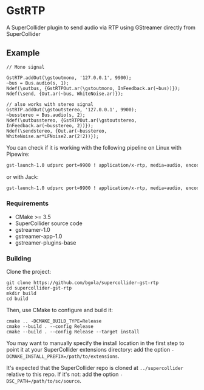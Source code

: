 # GstRTP

A SuperCollider plugin to send audio via RTP using GStreamer directly from SuperCollider

## Example

```supercollider
// Mono signal

GstRTP.addOut(\gstoutmono, '127.0.0.1', 9900);
~bus = Bus.audio(s, 1);
Ndef(\outbus, {GstRTPOut.ar(\gstoutmono, InFeedback.ar(~bus))});
Ndef(\send, {Out.ar(~bus, WhiteNoise.ar)});

// also works with stereo signal
GstRTP.addOut(\gstoutstereo, '127.0.0.1', 9900);
~busstereo = Bus.audio(s, 2);
Ndef(\outbusstereo, {GstRTPOut.ar(\gstoutstereo, InFeedback.ar(~busstereo, 2))});
Ndef(\sendstereo, {Out.ar(~busstereo, WhiteNoise.ar*LFNoise2.ar(2!2))});
```

You can check if it is working with the following pipeline on Linux with Pipewire:

```sh
gst-launch-1.0 udpsrc port=9900 ! application/x-rtp, media=audio, encoding-name=OPUS, sprop-stereo=0, payload=96  !  rtpopusdepay ! opusdec  ! audioconvert ! pipewiresink client-name="gstrst"
```

or with Jack:

```sh
gst-launch-1.0 udpsrc port=9900 ! application/x-rtp, media=audio, encoding-name=OPUS, sprop-stereo=0, payload=96  !  rtpopusdepay ! opusdec  ! audioconvert ! jacksink name="gstrst"
```


### Requirements

- CMake >= 3.5
- SuperCollider source code
- gstreamer-1.0
- gstreamer-app-1.0
- gstreamer-plugins-base

### Building

Clone the project:

    git clone https://github.com/bgola/supercollider-gst-rtp
    cd supercollider-gst-rtp
    mkdir build
    cd build

Then, use CMake to configure and build it:

    cmake .. -DCMAKE_BUILD_TYPE=Release
    cmake --build . --config Release
    cmake --build . --config Release --target install

You may want to manually specify the install location in the first step to point it at your
SuperCollider extensions directory: add the option `-DCMAKE_INSTALL_PREFIX=/path/to/extensions`.

It's expected that the SuperCollider repo is cloned at `../supercollider` relative to this repo. If
it's not: add the option `-DSC_PATH=/path/to/sc/source`.
